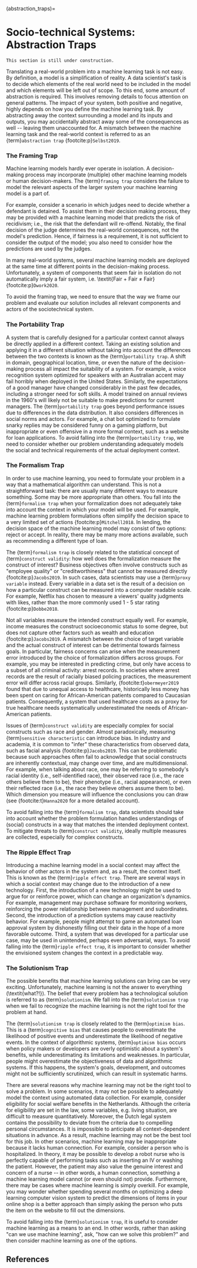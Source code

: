 (abstraction_traps)=
# Socio-technical Systems: Abstraction Traps

```{warning}
This section is still under construction.
```
Translating a real-world problem into a machine learning task is not easy. By definition, a model is a simplification of reality. A data scientist's task is to decide which elements of the real world need to be included in the model and which elements will be left out of scope. To this end, some amount of abstraction is required. This involves removing details to focus attention on general patterns. The impact of your system, both positive and negative, highly depends on how you define the machine learning task. By abstracting away the context surrounding a model and its inputs and outputs, you may accidentally abstract away some of the consequences as well -- leaving them unaccounted for. A mismatch between the machine learning task and the real-world context is referred to as an {term}`abstraction trap` {footcite:p}`Selbst2019`.

### The Framing Trap
Machine learning models hardly ever operate in isolation. A decision-making process may incorporate (multiple) other machine learning models or human decision-makers. The {term}`framing trap` considers the failure to model the relevant aspects of the larger system your machine learning model is a part of. 

For example, consider a scenario in which judges need to decide whether a defendant is detained. To assist them in their decision making process, they may be provided with a machine learning model that predicts the risk of recidivism; i.e., the risk that the defendant will re-offend. Notably, the final decision of the judge determines the real-world consequences, not the model's prediction. Hence, if fairness is a requirement, it is not sufficient to consider the output of the model; you also need to consider how the predictions are used by the judges. 

In many real-world systems, several machine learning models are deployed at the same time at different points in the decision-making process. Unfortunately, a system of components that seem fair in isolation do not automatically imply a fair system, i.e. \textit{Fair + Fair $\neq$ Fair} {footcite:p}`Dwork2020`.

To avoid the framing trap, we need to ensure that the way we frame our problem and evaluate our solution includes all relevant components and actors of the sociotechnical system.

### The Portability Trap
A system that is carefully designed for a particular context cannot always be directly applied in a different context. Taking an existing solution and applying it in a different situation without taking into account the differences between the two contexts is known as the {term}`portability trap`. A shift in domain, geographical location, time, or even the nature of the decision-making process all impact the suitability of a system. For example, a voice recognition system optimized for speakers with an Australian accent may fail horribly when deployed in the United States. Similarly, the expectations of a good manager have changed considerably in the past few decades, including a stronger need for soft skills. A model trained on annual reviews in the 1960's will likely not be suitable to make predictions for current managers. The {term}`portability trap` goes beyond performance issues due to differences in the data distribution. It also considers differences in social norms and actors. For example, a chat bot optimized to formulate snarky replies may be considered funny on a gaming platform, but inappropriate or even offensive in a more formal context, such as a website for loan applications. To avoid falling into the {term}`portability trap`, we need to consider whether our problem understanding adequately models the social and technical requirements of the actual deployment context.

### The Formalism Trap
In order to use machine learning, you need to formulate your problem in a way that a mathematical algorithm can understand. This is not a straightforward task: there are usually many different ways to measure something. Some may be more appropriate than others. You fall into the {term}`formalism trap` when your formalization does not adequately take into account the context in which your model will be used. For example, machine learning problem formulations often simplify the decision space to a very limited set of actions {footcite:p}`Mitchell2018`. In lending, the decision space of the machine learning model may consist of two options: reject or accept. In reality, there may be many more actions available, such as recommending a different type of loan.

The {term}`formalism trap` is closely related to the statistical concept of {term}`construct validity`: how well does the formalization measure the construct of interest? Business objectives often involve constructs such as "employee quality" or "creditworthiness" that cannot be measured directly {footcite:p}`Jacobs2019`. In such cases, data scientists may use a {term}`proxy variable` instead. Every variable in a data set is the result of a decision on how a particular construct can be measured into a computer readable scale. For example, Netflix has chosen to measure a viewers' quality judgments with likes, rather than the more commonly used 1 - 5 star rating {footcite:p}`Dobbe2018`.  

Not all variables measure the intended construct equally well. For example, income measures the construct socioeconomic status to some degree, but does not capture other factors such as wealth and education {footcite:p}`Jacobs2019`. A mismatch between the choice of target variable and the actual construct of interest can be detrimental towards fairness goals. In particular, fairness concerns can arise when the measurement error introduced by the choice of formalization differs across groups. For example, you may be interested in predicting crime, but only have access to a subset of all criminal activity: arrest records. In societies where arrest records are the result of racially biased policing practices, the measurement error will differ across racial groups. Similarly, {footcite:t}`obermeyer2019` found that due to unequal access to healthcare, historically less money has been spent on caring for African-American patients compared to Caucasian patients. Consequently, a system that used healthcare costs as a proxy for true healthcare needs systematically underestimated the needs of African-American patients.

Issues of {term}`construct validity` are especially complex for social constructs such as race and gender. Almost paradoxically, measuring {term}`sensitive characteristic` can introduce bias. In industry and academia, it is common to "infer" these characteristics from observed data, such as facial analysis {footcite:p}`Jacobs2019`. This can be problematic because such approaches often fail to acknowledge that social constructs are inherently contextual, may change over time, and are multidimensional. For example, when talking about race, one may be referring to somebody's racial identity (i.e., self-identified race), their observed race (i.e., the race others believe them to be), their phenotype (i.e., racial appearance), or even their reflected race (i.e., the race they believe others assume them to be). Which dimension you measure will influence the conclusions you can draw (see {footcite:t}`Hanna2020` for a more detailed account).

To avoid falling into the {term}`formalism trap`, data scientists should take into account whether the problem formulation handles understandings of (social) constructs in a way that matches the intended deployment context. To mitigate threats to {term}`construct validity`, ideally multiple measures are collected, especially for complex constructs.

### The Ripple Effect Trap
Introducing a machine learning model in a social context may affect the behavior of other actors in the system and, as a result, the context itself. This is known as the {term}`ripple effect trap`. There are several ways in which a social context may change due to the introduction of a new technology. First, the introduction of a new technology might be used to argue for or reinforce power, which can change an organization's dynamics. For example, management may purchase software for monitoring workers, reinforcing the power relationship between management and subordinates. Second, the introduction of a prediction systems may cause reactivity behavior. For example, people might attempt to game an automated loan approval system by dishonestly filling out their data in the hope of a more favorable outcome. Third, a system that was developed for a particular use case, may be used in unintended, perhaps even adversarial, ways. To avoid falling into the {term}`ripple effect trap`, it is important to consider whether the envisioned system changes the context in a predictable way.

### The Solutionism Trap
The possible benefits that machine learning solutions can bring can be very exciting. Unfortunately, machine learning is not the answer to everything (\textit{what?!}). The belief that every problem has a technological solution is referred to as {term}`solutionism`. We fall into the {term}`solutionism trap` when we fail to recognize the machine learning is not the right tool for the problem at hand.

The {term}`solutionism trap` is closely related to the {term}`optimism bias`. This is a {term}`cognitive bias` that causes people to overestimate the likelihood of positive events and underestimate the likelihood of negative events. In the context of algorithmic systems, {term}`optimism bias` occurs when policy makers or developers are overly optimistic about a system's benefits, while underestimating its limitations and weaknesses. In particular, people might overestimate the objectiveness of data and algorithmic systems. If this happens, the system's goals, development, and outcomes might not be sufficiently scrutinized, which can result in systematic harms. 

There are several reasons why machine learning may not be the right tool to solve a problem. In some scenarios, it may not be possible to adequately model the context using automated data collection. For example, consider eligibility for social welfare benefits in the Netherlands. Although the criteria for eligibility are set in the law, some variables, e.g. living situation, are difficult to measure quantitatively. Moreover, the Dutch legal system contains the possibility to deviate from the criteria due to compelling personal circumstances. It is impossible to anticipate all context-dependent situations in advance. As a result, machine learning may not be the best tool for this job. In other scenarios, machine learning may be inappropriate because it lacks human connection. For example, consider a person who is hospitalized. In theory, it may be possible to develop a robot nurse who is perfectly capable of performing tasks such as inserting an IV or washing the patient. However, the patient may also value the genuine interest and concern of a nurse  -- in other words, a human connection, something a machine learning model cannot (or even should not) provide. Furthermore, there may be cases where machine learning is simply overkill. For example, you may wonder whether spending several months on optimizing a deep learning computer vision system to predict the dimensions of items in your online shop is a better approach than simply asking the person who puts the item on the website to fill out the dimensions.  

To avoid falling into the {term}`solutionism trap`, it is useful to consider machine learning as a means to an end. In other words, rather than asking "can we use machine learning", ask, "how can we solve this problem?" and then consider machine learning as one of the options.

<!-- 
## Deployment
Once the system is deployed, it may be used, interpreted, or interacted with inappropriately, resulting in unfair outcomes {footcite:p}`Friedman1996`. The underlying cause of these outcomes is a mismatch between the system's design and the context in which it will be applied.

### Usage
The system may be used in a context for which it was not (properly) designed, in which case we fall into the {term}`portability trap`. For example, a toxic language detection model trained on tweets may not be suitable for a platform such as TikTok, where the average user is much younger and may use different language (tone, words, etc.) than an average Twitter user. Note that this type of bias can also accrue over time due to changing populations and behaviors, in which case it can be seen as a form of concept drift.

### Interpretation
Interaction of stakeholders with the system can be a source of unfairness. A decision-maker may interpret the model's output differently for different groups, due to social bias and {term}`confirmation bias`. For example, a judge may weigh a high risk score more heavily for a black defendant compared to a white defendant, due to (unconscious) social bias. This bias, which can be attributed to falling into the framing trap, can be mitigated by taking into account stakeholder interactions during the system's design and evaluation.

### Interaction: Reinforcing Feedback Loops
In systems that learn from user interactions, users can introduce social bias. For example, consider a chat bot that learns dynamically. Without safeguards against toxicity, users might teach it to use obscene or otherwise offensive language, resulting in {term}`denigration harm`. This type of bias can be avoided by putting checks in place to identify malicious intent towards the system.

Feedback mechanisms that amplify an effect are called {term}`reinforcing feedback loop`s. In the context of fairness, it refers to the amplification of existing (historical) biases when new data is collected based on the output of a biased model.

```{admonition} *Example:* A Reinforcing Feedback Loop in Predictive Policing

Lets imagine there is a police station that is responsible for two neighborhoods, $A$ and $B$. Now lets imagine a predictive policing system that allocates police officers to the neighborhoods based on the predicted crime rate in each neighborhood. In this example, the true crime rates of the neighborhoods are equal. However, due to the randomness, we have collected slightly more crime data in neighborhood $A$ than than in neighborhood $B$ at the time the prediction model is trained. Consequently, the model predicts more crime in neighborhood $A$ than in neighborhood $B$. Based on this prediction, we send more police officers to neighborhood $A$. Consequently, more crime will be detected in neighborhood $A$ -- even though the true crime rates are the same. If we retrain our model on the newly collected crime data, even more police officers will be allocated to neighborhood $A$ and even more crime is detected. And so the feedback loop continues... 
```

A consequence of these feedback loops is that people can form erroneous beliefs based on the data. For example, after the introduction of the predictive policing system in our example, police officers may believe that neighborhood $A$ truly has a bigger crime problem than neighborhood $B$. A failure to anticipate on feedback loops can be particularly risky for automated decision-making systems, in which bias can propagate quickly over time.

A specific instance of feedback loops that recommender systems may suffer from is {term}`popularity bias`. If people tend to click on highly ranked items more often, this can lead the algorithm to rank popular items even higher and disregard less popular items that may be just as valuable to the user. 
One way to investigate feedback loops is through simulation. Developing an accurate simulation of a sociotechnical system is difficult and requires a lot of domain expertise. Alternatively, we may borrow approaches from the field of system dynamics {footcite:p}`martin2020extending` and causal modeling. 

 -->

 
## References
```{footbibliography}
```